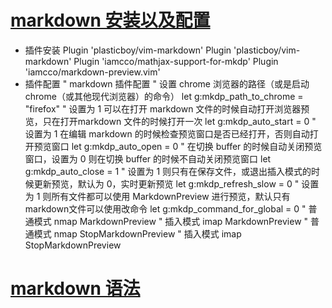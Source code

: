 # [markdown 安装以及配置](https://github.com/iamcco/markdown-preview.vim)
* 插件安装
Plugin 'plasticboy/vim-markdown'
Plugin 'plasticboy/vim-markdown'
Plugin 'iamcco/mathjax-support-for-mkdp'
Plugin 'iamcco/markdown-preview.vim'
* 插件配置
" markdown 插件配置
" 设置 chrome 浏览器的路径（或是启动 chrome（或其他现代浏览器）的命令）
let g:mkdp_path_to_chrome = "firefox"
" 设置为 1 可以在打开 markdown 文件的时候自动打开浏览器预览，只在打开markdown 文件的时候打开一次
let g:mkdp_auto_start = 0
" 设置为 1 在编辑 markdown 的时候检查预览窗口是否已经打开，否则自动打开预览窗口
let g:mkdp_auto_open = 0
" 在切换 buffer 的时候自动关闭预览窗口，设置为 0 则在切换 buffer 的时候不自动关闭预览窗口
let g:mkdp_auto_close = 1
" 设置为 1 则只有在保存文件，或退出插入模式的时候更新预览，默认为 0，实时更新预览
let g:mkdp_refresh_slow = 0
" 设置为 1 则所有文件都可以使用 MarkdownPreview 进行预览，默认只有 markdown文件可以使用改命令
let g:mkdp_command_for_global = 0
" 普通模式
nmap <silent> <F8> <Plug>MarkdownPreview
" 插入模式
imap <silent> <F8> <Plug>MarkdownPreview
" 普通模式
nmap <silent> <F9> <Plug>StopMarkdownPreview
" 插入模式
imap <silent> <F9> <Plug>StopMarkdownPreview

# [markdown 语法](http://www.appinn.com/markdown/#autolink)
